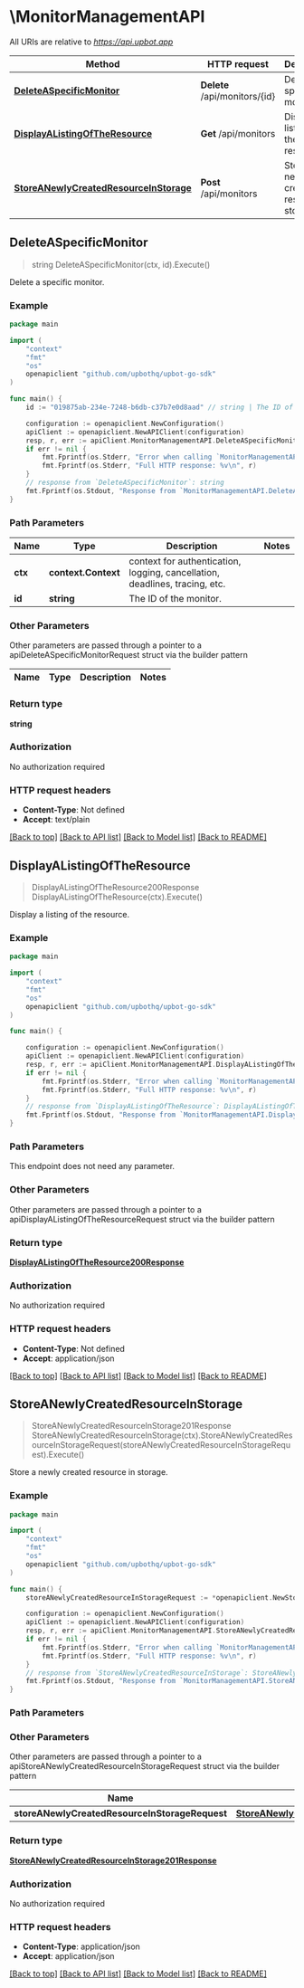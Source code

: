 # \MonitorManagementAPI

All URIs are relative to *https://api.upbot.app*

Method | HTTP request | Description
------------- | ------------- | -------------
[**DeleteASpecificMonitor**](MonitorManagementAPI.md#DeleteASpecificMonitor) | **Delete** /api/monitors/{id} | Delete a specific monitor.
[**DisplayAListingOfTheResource**](MonitorManagementAPI.md#DisplayAListingOfTheResource) | **Get** /api/monitors | Display a listing of the resource.
[**StoreANewlyCreatedResourceInStorage**](MonitorManagementAPI.md#StoreANewlyCreatedResourceInStorage) | **Post** /api/monitors | Store a newly created resource in storage.



## DeleteASpecificMonitor

> string DeleteASpecificMonitor(ctx, id).Execute()

Delete a specific monitor.



### Example

```go
package main

import (
	"context"
	"fmt"
	"os"
	openapiclient "github.com/upbothq/upbot-go-sdk"
)

func main() {
	id := "019875ab-234e-7248-b6db-c37b7e0d8aad" // string | The ID of the monitor.

	configuration := openapiclient.NewConfiguration()
	apiClient := openapiclient.NewAPIClient(configuration)
	resp, r, err := apiClient.MonitorManagementAPI.DeleteASpecificMonitor(context.Background(), id).Execute()
	if err != nil {
		fmt.Fprintf(os.Stderr, "Error when calling `MonitorManagementAPI.DeleteASpecificMonitor``: %v\n", err)
		fmt.Fprintf(os.Stderr, "Full HTTP response: %v\n", r)
	}
	// response from `DeleteASpecificMonitor`: string
	fmt.Fprintf(os.Stdout, "Response from `MonitorManagementAPI.DeleteASpecificMonitor`: %v\n", resp)
}
```

### Path Parameters


Name | Type | Description  | Notes
------------- | ------------- | ------------- | -------------
**ctx** | **context.Context** | context for authentication, logging, cancellation, deadlines, tracing, etc.
**id** | **string** | The ID of the monitor. | 

### Other Parameters

Other parameters are passed through a pointer to a apiDeleteASpecificMonitorRequest struct via the builder pattern


Name | Type | Description  | Notes
------------- | ------------- | ------------- | -------------


### Return type

**string**

### Authorization

No authorization required

### HTTP request headers

- **Content-Type**: Not defined
- **Accept**: text/plain

[[Back to top]](#) [[Back to API list]](../README.md#documentation-for-api-endpoints)
[[Back to Model list]](../README.md#documentation-for-models)
[[Back to README]](../README.md)


## DisplayAListingOfTheResource

> DisplayAListingOfTheResource200Response DisplayAListingOfTheResource(ctx).Execute()

Display a listing of the resource.



### Example

```go
package main

import (
	"context"
	"fmt"
	"os"
	openapiclient "github.com/upbothq/upbot-go-sdk"
)

func main() {

	configuration := openapiclient.NewConfiguration()
	apiClient := openapiclient.NewAPIClient(configuration)
	resp, r, err := apiClient.MonitorManagementAPI.DisplayAListingOfTheResource(context.Background()).Execute()
	if err != nil {
		fmt.Fprintf(os.Stderr, "Error when calling `MonitorManagementAPI.DisplayAListingOfTheResource``: %v\n", err)
		fmt.Fprintf(os.Stderr, "Full HTTP response: %v\n", r)
	}
	// response from `DisplayAListingOfTheResource`: DisplayAListingOfTheResource200Response
	fmt.Fprintf(os.Stdout, "Response from `MonitorManagementAPI.DisplayAListingOfTheResource`: %v\n", resp)
}
```

### Path Parameters

This endpoint does not need any parameter.

### Other Parameters

Other parameters are passed through a pointer to a apiDisplayAListingOfTheResourceRequest struct via the builder pattern


### Return type

[**DisplayAListingOfTheResource200Response**](DisplayAListingOfTheResource200Response.md)

### Authorization

No authorization required

### HTTP request headers

- **Content-Type**: Not defined
- **Accept**: application/json

[[Back to top]](#) [[Back to API list]](../README.md#documentation-for-api-endpoints)
[[Back to Model list]](../README.md#documentation-for-models)
[[Back to README]](../README.md)


## StoreANewlyCreatedResourceInStorage

> StoreANewlyCreatedResourceInStorage201Response StoreANewlyCreatedResourceInStorage(ctx).StoreANewlyCreatedResourceInStorageRequest(storeANewlyCreatedResourceInStorageRequest).Execute()

Store a newly created resource in storage.



### Example

```go
package main

import (
	"context"
	"fmt"
	"os"
	openapiclient "github.com/upbothq/upbot-go-sdk"
)

func main() {
	storeANewlyCreatedResourceInStorageRequest := *openapiclient.NewStoreANewlyCreatedResourceInStorageRequest("Type_example") // StoreANewlyCreatedResourceInStorageRequest | 

	configuration := openapiclient.NewConfiguration()
	apiClient := openapiclient.NewAPIClient(configuration)
	resp, r, err := apiClient.MonitorManagementAPI.StoreANewlyCreatedResourceInStorage(context.Background()).StoreANewlyCreatedResourceInStorageRequest(storeANewlyCreatedResourceInStorageRequest).Execute()
	if err != nil {
		fmt.Fprintf(os.Stderr, "Error when calling `MonitorManagementAPI.StoreANewlyCreatedResourceInStorage``: %v\n", err)
		fmt.Fprintf(os.Stderr, "Full HTTP response: %v\n", r)
	}
	// response from `StoreANewlyCreatedResourceInStorage`: StoreANewlyCreatedResourceInStorage201Response
	fmt.Fprintf(os.Stdout, "Response from `MonitorManagementAPI.StoreANewlyCreatedResourceInStorage`: %v\n", resp)
}
```

### Path Parameters



### Other Parameters

Other parameters are passed through a pointer to a apiStoreANewlyCreatedResourceInStorageRequest struct via the builder pattern


Name | Type | Description  | Notes
------------- | ------------- | ------------- | -------------
 **storeANewlyCreatedResourceInStorageRequest** | [**StoreANewlyCreatedResourceInStorageRequest**](StoreANewlyCreatedResourceInStorageRequest.md) |  | 

### Return type

[**StoreANewlyCreatedResourceInStorage201Response**](StoreANewlyCreatedResourceInStorage201Response.md)

### Authorization

No authorization required

### HTTP request headers

- **Content-Type**: application/json
- **Accept**: application/json

[[Back to top]](#) [[Back to API list]](../README.md#documentation-for-api-endpoints)
[[Back to Model list]](../README.md#documentation-for-models)
[[Back to README]](../README.md)

